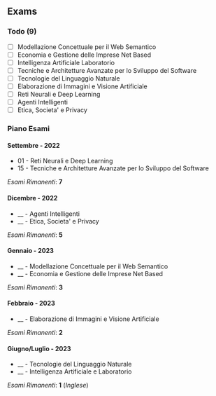 ## Exams

### Todo (9)

* [ ] Modellazione Concettuale per il Web Semantico
* [ ] Economia e Gestione delle Imprese Net Based
* [ ] Intelligenza Artificiale Laboratorio 
* [ ] Tecniche e Architetture Avanzate per lo Sviluppo del Software
* [ ] Tecnologie del Linguaggio Naturale
* [ ] Elaborazione di Immagini e Visione Artificiale 
* [ ] Reti Neurali e Deep Learning
* [ ] Agenti Intelligenti
* [ ] Etica, Societa' e Privacy

### Piano Esami

#### Settembre - 2022

* 01 - Reti Neurali e Deep Learning
* 15 - Tecniche e Architetture Avanzate per lo Sviluppo del Software

*Esami Rimanenti*: **7**

#### Dicembre - 2022

* __ - Agenti Intelligenti
* __ - Etica, Societa' e Privacy

*Esami Rimanenti*: **5**

#### Gennaio - 2023

* __ - Modellazione Concettuale per il Web Semantico
* __ - Economia e Gestione delle Imprese Net Based

*Esami Rimanenti*: **3**

#### Febbraio - 2023

* __ - Elaborazione di Immagini e Visione Artificiale

*Esami Rimanenti*: **2**

#### Giugno/Luglio - 2023

* __ - Tecnologie del Linguaggio Naturale
* __ - Intelligenza Artificiale e Laboratorio

*Esami Rimanenti*: **1** (*Inglese*)
